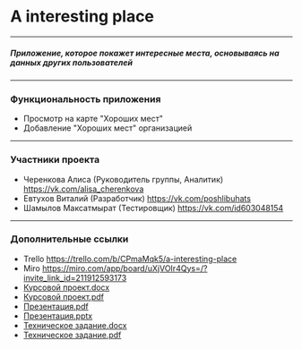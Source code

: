 # A interesting place
____
##### Приложение, которое покажет интересные места, основываясь на данных других пользователей
____
### Функциональность приложения 
- Просмотр на карте "Хороших мест" 
- Добавление "Хороших мест" организацией
____

### Участники проекта 
 - Черенкова Алиса (Руководитель группы, Аналитик) https://vk.com/alisa_cherenkova
 - Евтухов Виталий (Разработчик) https://vk.com/poshlibuhats
 - Шамылов Максатмырат (Тестировщик) https://vk.com/id603048154
____

### Дополнительные ссылки
- Trello  https://trello.com/b/CPmaMqk5/a-interesting-place
- Miro  https://miro.com/app/board/uXjVOIr4Qys=/?invite_link_id=211912593173
- [Курсовой проект.docx](https://github.com/alisacherenkova/A-interesting-place/files/8857211/default.docx)
- [Курсовой проект.pdf](https://github.com/alisacherenkova/A-interesting-place/files/8857213/default.pdf)
- [Презентация.pdf](https://github.com/alisacherenkova/A-interesting-place/files/8857214/default.pdf)
- [Презентация.pptx](https://github.com/alisacherenkova/A-interesting-place/files/8857215/default.pptx)
- [Техническое задание.docx](https://github.com/alisacherenkova/A-interesting-place/files/8857217/default.docx)
- [Техническое задание.pdf](https://github.com/alisacherenkova/A-interesting-place/files/8857218/default.pdf)
